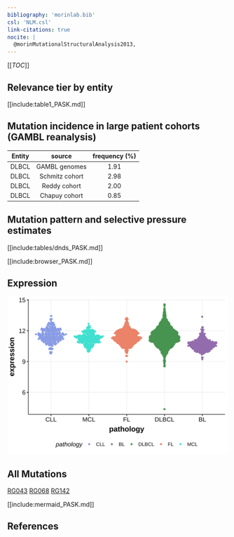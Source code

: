 ```yaml
---
bibliography: 'morinlab.bib'
csl: 'NLM.csl'
link-citations: true
nocite: |
  @morinMutationalStructuralAnalysis2013, 
---
```

[[_TOC_]]


## Relevance tier by entity

[[include:table1_PASK.md]]

## Mutation incidence in large patient cohorts (GAMBL reanalysis)

|Entity|source        |frequency (%)|
|:------:|:--------------:|:-------------:|
|DLBCL |GAMBL genomes |1.91         |
|DLBCL |Schmitz cohort|2.98         |
|DLBCL |Reddy cohort  |2.00         |
|DLBCL |Chapuy cohort |0.85         |

## Mutation pattern and selective pressure estimates

[[include:tables/dnds_PASK.md]]




[[include:browser_PASK.md]]

## Expression
![](images/gene_expression/PASK_by_pathology.svg)
<!-- ORIGIN: morinMutationalStructuralAnalysis2013 -->
<!-- DLBCL: morinMutationalStructuralAnalysis2013 -->

## All Mutations

[RG043](https://www.bcgsc.ca/downloads/morinlab/GAMBL/Morin_2013/RG043.html)
[RG068](https://www.bcgsc.ca/downloads/morinlab/GAMBL/Morin_2013/RG068.html)
[RG142](https://www.bcgsc.ca/downloads/morinlab/GAMBL/Morin_2013/RG142.html)

[[include:mermaid_PASK.md]]

## References

